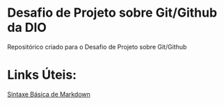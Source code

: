 # Desafio de Projeto sobre Git/Github da DIO
Repositórico criado para o Desafio de Projeto sobre Git/Github

# Links Úteis:

[Sintaxe Básica de Markdown](https://www.markdownguide.org/basic-syntax/)
